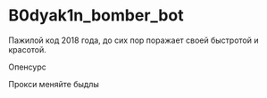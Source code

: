 # B0dyak1n_bomber_bot

Пажилой код 2018 года, до сих пор поражает своей быстротой и красотой. 

Опенсурс

Прокси меняйте быдлы
